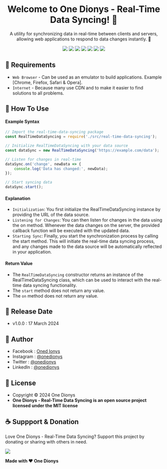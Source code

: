 <h1 align="center">Welcome to One Dionys - Real-Time Data Syncing! 👋 </h1>

<p align="center">A utility for synchronizing data in real-time between clients and servers, allowing web applications to respond to data changes instantly. 💖 </p>

<p align="center">
<img src="https://img.shields.io/github/contributors/onedionys/onedionys-real-time-data-syncing?style=flat-square">
<img src="https://img.shields.io/github/issues/onedionys/onedionys-real-time-data-syncing?style=flat-square">
<img src="https://img.shields.io/github/stars/onedionys/onedionys-real-time-data-syncing?style=flat-square"> 
<img src="https://img.shields.io/github/forks/onedionys/onedionys-real-time-data-syncing?style=flat-square">
<img src="https://img.shields.io/github/last-commit/onedionys/onedionys-real-time-data-syncing.svg?style=flat-square">
<img src="https://img.shields.io/github/languages/code-size/onedionys/onedionys-real-time-data-syncing?style=flat-square">
<img src="https://img.shields.io/github/license/onedionys/onedionys-real-time-data-syncing?style=flat-square">
</p>

## 💾 Requirements

* `Web Browser` - Can be used as an emulator to build applications. Example [Chrome, Firefox, Safari & Opera].
* `Internet` - Because many use CDN and to make it easier to find solutions to all problems.

## 🎯 How To Use

#### Example Syntax

```javascript
// Import the real-time-data-syncing package
const RealTimeDataSyncing = require('./src/real-time-data-syncing');

// Initialize RealTimeDataSyncing with your data source
const dataSync = new RealTimeDataSyncing('https://example.com/data');

// Listen for changes in real-time
dataSync.on('change', newData => {
    console.log('Data has changed:', newData);
});

// Start syncing data
dataSync.start();
```

#### Explanation

* `Initialization`: You first initialize the RealTimeDataSyncing instance by providing the URL of the data source.
* `Listening for Changes`: You can then listen for changes in the data using the on method. Whenever the data changes on the server, the provided callback function will be executed with the updated data.
* `Starting Sync`: Finally, you start the synchronization process by calling the start method. This will initiate the real-time data syncing process, and any changes made to the data source will be automatically reflected in your application.

#### Return Value

* The `RealTimeDataSyncing` constructor returns an instance of the RealTimeDataSyncing class, which can be used to interact with the real-time data syncing functionality.
* The `start` method does not return any value.
* The `on` method does not return any value.

## 📆 Release Date

* v1.0.0 : 17 March 2024

## 🧑 Author

* Facebook : <a href="https://www.facebook.com/theonedionys"> Oned Ionys</a>
* Instagram : <a href="https://www.instagram.com/onedionys/"> @onedionys</a>
* Twitter : <a href="https://twitter.com/onedionys"> @onedionys</a>
* LinkedIn :  <a href="https://www.linkedin.com/in/onedionys/"> @onedionys</a>

## 📝 License

* Copyright © 2024 One Dionys
* **One Dionys - Real-Time Data Syncing is an open source project licensed under the MIT license**

## ☕️ Suppport & Donation

Love One Dionys - Real-Time Data Syncing? Support this project by donating or sharing with others in need.

<a href="https://www.buymeacoffee.com/onedionys"><img src="https://img.shields.io/badge/Buy_Me_A_Coffee-FFDD00?style=for-the-badge&logo=buy-me-a-coffee&logoColor=black"/> </a>

**Made with ❤️ One Dionys**
